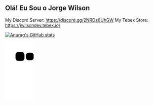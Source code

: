 ## Olá! Eu Sou o Jorge Wilson
My Discord Server: https://discord.gg/2NRDz6UhGW
My Tebex Store: https://jwilsondev.tebex.io/

[![Anurag's GitHub stats](https://github-readme-stats.vercel.app/api?username=jorge-wilson)](https://github.com/jorge-wilson/github-readme-stats)
  

 ![snake gif](https://github.com/jorge-wilson/jorge-wilson/blob/output/github-contribution-grid-snake.svg)
  
  
</div>
